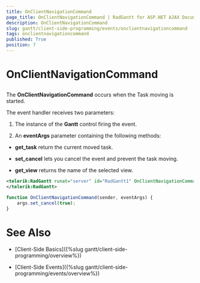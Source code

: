 ```yaml
---
title: OnClientNavigationCommand
page_title: OnClientNavigationCommand | RadGantt for ASP.NET AJAX Documentation
description: OnClientNavigationCommand
slug: gantt/client-side-programming/events/onclientnavigationcommand
tags: onclientnavigationcommand
published: True
position: 7
---
```


# OnClientNavigationCommand

## 

The **OnClientNavigationCommand** occurs when the Task moving is started.

The event handler receives two parameters:

1. The instance of the **Gantt** control firing the event.

1. An **eventArgs** parameter containing the following methods:

* **get_task** return the current moved task.

* **set_cancel** lets you cancel the event and prevent the task moving.

* **get_view** returns the name of the selected view.

````XML
<telerik:RadGantt runat="server" id="RadGantt1" OnClientNavigationCommand="OnClientNavigationCommand">
</telerik:RadGantt>
````

````JavaScript
function OnClientNavigationCommand(sender, eventArgs) {
    args.set_cancel(true);
}
````

# See Also

 * [Client-Side Basics]({%slug gantt/client-side-programming/overview%})

 * [Client-Side Events]({%slug gantt/client-side-programming/events/overview%})
